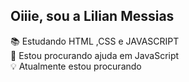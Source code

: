  <h2> Oiiie, sou a Lilian Messias</h1>



📚 Estudando HTML ,CSS e JAVASCRIPT<br>
😬 Estou procurando ajuda em JavaScript<br>
💡  Atualmente estou procurando <br>



